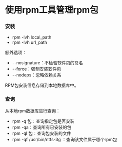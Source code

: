 # 使用rpm工具管理rpm包

### 安装

- rpm -lvh local_path
- rpm -lvh url_path

额外选项：

- --nosignature：不检验软件包的签名
- --force：强制安装软件包
- --nodeps：忽略依赖关系

RPM包安装信息存储到本地数据库中。

### 查询

从本地rpm数据库进行查询：

- rpm -q 包：查询指定包是否安装
- rpm -qa：查询所有已安装的包
- rpm -ql 包：查询包安装的文件
- rpm -qf /usr/bin/ntfs-3g ：查询该文件属于哪个rpm包